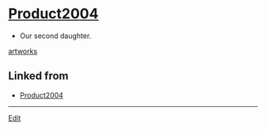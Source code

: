 ---
---
# [Product2004](/Product2004)


* Our second daughter.



[artworks](/artworks) 


## Linked from

* [Product2004](Product2004.md)


----
[Edit](https://github.com/vitroid/vitroid.github.io/edit/master/MD/Product2004.md)
